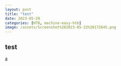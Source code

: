 ```yaml
---
layout: post
title: "test"
date: 2023-05-29
categories: [HTB, machine-easy-htb]
image: /assets/Screenshot%202023-05-22%20172645.png
---
```


## test

[a](javascript:this;alert(1))
